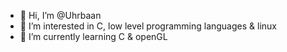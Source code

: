 - 👋 Hi, I’m @Uhrbaan
- 👀 I’m interested in C, low level programming languages & linux
- 🌱 I’m currently learning C & openGL

<!---
Uhrbaan/Uhrbaan is a ✨ special ✨ repository because its `README.md` (this file) appears on your GitHub profile.
You can click the Preview link to take a look at your changes.
--->
